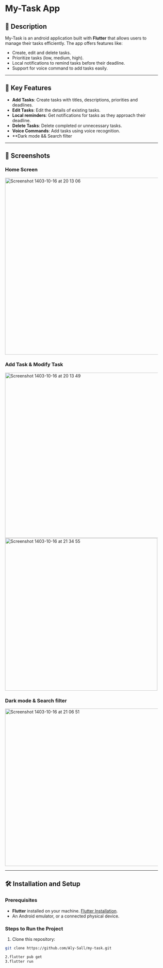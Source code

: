 # My-Task App

## 📝 Description
My-Task is an android application built with **Flutter** that allows users to manage their tasks efficiently. The app offers features like:
- Create, edit and delete tasks.
- Prioritize tasks (low, medium, high).
- Local notifications to remind tasks before their deadline.
- Support for voice command to add tasks easily.

---

## 🚀 Key Features
- **Add Tasks**: Create tasks with titles, descriptions, priorities and deadlines.
- **Edit Tasks**: Edit the details of existing tasks.
- **Local reminders**: Get notifications for tasks as they approach their deadline.
- **Delete Tasks**: Delete completed or unnecessary tasks.
- **Voice Commands**: Add tasks using voice recognition.
- **Dark mode && Search filter

---

## 📱 Screenshots
### Home Screen 
<img width="582" alt="Screenshot 1403-10-16 at 20 13 06" src="https://github.com/user-attachments/assets/4b06d1b6-11ac-4c69-9e51-e796b49170e5" />




### Add Task & Modify Task
<img width="544" alt="Screenshot 1403-10-16 at 20 13 49" src="https://github.com/user-attachments/assets/f3e325f0-8b34-4488-9e6d-edc9568d4600" />

<img width="502" alt="Screenshot 1403-10-16 at 21 34 55" src="https://github.com/user-attachments/assets/1c00ee23-d4bd-4ded-8f48-145daacc2209" />



### Dark mode & Search filter
<img width="518" alt="Screenshot 1403-10-16 at 21 06 51" src="https://github.com/user-attachments/assets/f330851d-8c80-47ed-b713-4ff8e11f80b0" />

---

## 🛠️ Installation and Setup
### Prerequisites
- **Flutter** installed on your machine. [Flutter Installation](https://docs.flutter.dev/get-started/install).
- An Android emulator, or a connected physical device.

### Steps to Run the Project
1. Clone this repository:
```bash
git clone https://github.com/Aly-Sall/my-task.git

2.flutter pub get
3.flutter run
